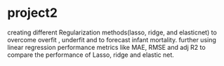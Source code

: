 # project2
 creating different Regularization methods(lasso, ridge, and elasticnet) to overcome overfit , underfit and to forecast infant mortality.
 further using linear regression performance metrics like MAE, RMSE and adj R2 to compare the performance of Lasso, ridge and elastic net.
